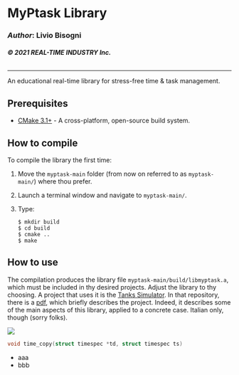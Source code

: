 # __MyPtask Library__

### _Author_: Livio Bisogni
###### __&copy; 2021 REAL-TIME INDUSTRY Inc.__
___
An educational real-time library for stress-free time & task management.

## Prerequisites

* [CMake 3.1+](https://cmake.org) - A cross-platform, open-source build system.

## How to compile

To compile the library the first time:

1. Move the `myptask-main` folder (from now on referred to as `myptask-main/`) where thou prefer.
2. Launch a terminal window and navigate to `myptask-main/`.
3. Type:

    ```
    $ mkdir build
    $ cd build
    $ cmake ..
    $ make
    ```

## How to use

The compilation produces the library file `myptask-main/build/libmyptask.a`, which must be included in thy desired projects. Adjust the library to thy choosing.
A project that uses it is the [Tanks Simulator](https://github.com/vbisog/tanksimulator). In that repository, there is a [pdf](https://github.com/vbisog/tanksimulator/blob/main/project-report.pdf), which briefly describes the project. Indeed, it describes some of the main aspects of this library, applied to a concrete case. Italian only, though (sorry folks).

![](img/rt.png)

```c
void time_copy(struct timespec *td, struct timespec ts)
```
* aaa
* bbb
